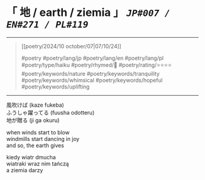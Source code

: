 # &#12300; 地 / earth / ziemia &#12301; *`JP#007 / EN#271 / PL#119`*

---

> [[poetry/2024/10 october/07|07/10/24]]
> 
> #poetry 
> #poetry/lang/jp #poetry/lang/en #poetry/lang/pl 
> #poetry/type/haiku 
> #poetry/rhymed/🔴 
> #poetry/rating/⭐⭐⭐⭐ 
> #poetry/keywords/nature #poetry/keywords/tranquility  #poetry/keywords/whimsical #poetry/keywords/hopeful #poetry/keywords/uplifting 

---

風吹けば (kaze fukeba)  
ふうしゃ躍ってる (fuusha odotteru)  
地が贈る (ji ga okuru)  
  
when winds start to blow  
windmills start dancing in joy  
and so, the earth gives  
  
kiedy wiatr dmucha  
wiatraki wraz nim tańczą  
a ziemia darzy